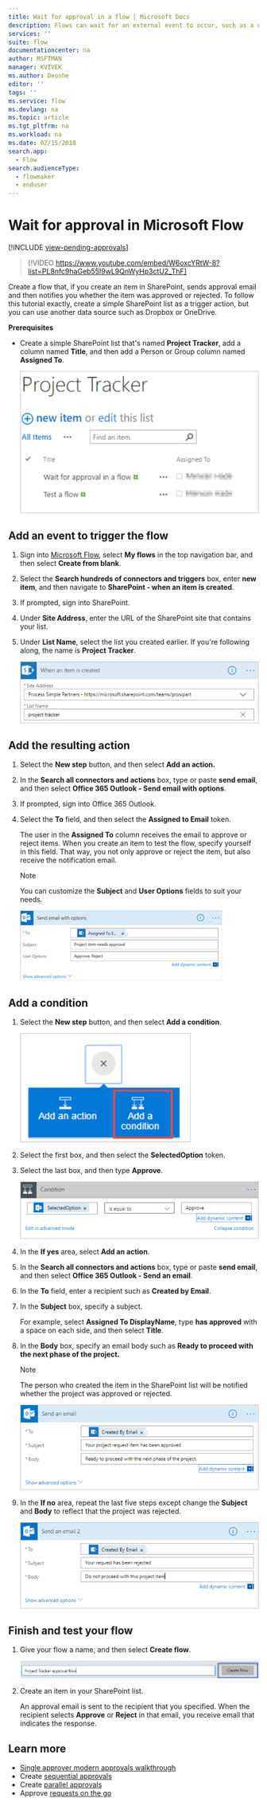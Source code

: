 ```yaml
---
title: Wait for approval in a flow | Microsoft Docs
description: Flows can wait for an external event to occur, such as a user approving or rejecting a change, before performing an action, such as sending notification of the decision.
services: ''
suite: flow
documentationcenter: na
author: MSFTMAN
manager: KVIVEK
ms.author: Deonhe
editor: ''
tags: ''
ms.service: flow
ms.devlang: na
ms.topic: article
ms.tgt_pltfrm: na
ms.workload: na
ms.date: 02/15/2018
search.app: 
  - Flow
search.audienceType: 
  - flowmaker
  - enduser
---
```

# Wait for approval in Microsoft Flow
[!INCLUDE [view-pending-approvals](includes/cc-rebrand.md)]

> [!VIDEO https://www.youtube.com/embed/W6oxcYRtW-8?list=PL8nfc9haGeb55I9wL9QnWyHp3ctU2_ThF]
>


Create a flow that, if you create an item in SharePoint, sends approval email and then notifies you whether the item was approved or rejected. To follow this tutorial exactly, create a simple SharePoint list as a trigger action, but you can use another data source such as Dropbox or OneDrive.

**Prerequisites**

* Create a simple SharePoint list that's named **Project Tracker**, add a column named **Title**, and then add a Person or Group column named **Assigned To**.

   ![Image of Project Tracker SPO list](./media/wait-for-approvals/project-tracker.png)

## Add an event to trigger the flow

1. Sign into [Microsoft Flow](https://flow.microsoft.com), select **My flows** in the top navigation bar, and then select **Create from blank**.

1. Select the **Search hundreds of connectors and triggers** box, enter **new item**, and then navigate to **SharePoint - when an item is created**.

1. If prompted, sign into SharePoint.
1. Under **Site Address**, enter the URL of the SharePoint site that contains your list.

1. Under **List Name**, select the list you created earlier. If you're following along, the name is **Project Tracker**.

    ![Image of SPO list name](./media/wait-for-approvals/SPO-list-name.png)

## Add the resulting action

1. Select the **New step** button, and then select **Add an action.**

1. In the **Search all connectors and actions** box, type or paste **send email**, and then select **Office 365 Outlook - Send email with options**.

1. If prompted, sign into Office 365 Outlook.

1. Select the **To** field, and then select the **Assigned to Email** token.

    The user in the **Assigned To** column receives the email to approve or reject items. When you create an item to test the flow, specify yourself in this field. That way, you not only approve or reject the item, but also receive the notification email.

    > [!NOTE]
    > You can customize the **Subject** and **User Options** fields to suit your needs.

    ![Image of send approval email to field](./media/wait-for-approvals/send-approval-email-to.png)

## Add a condition

1. Select the **New step** button, and then select **Add a condition**.

    ![Image of add a condition](./media/wait-for-approvals/add-a-condition.png)
1. Select the first box, and then select the **SelectedOption** token.
1. Select the last box, and then type **Approve**.

    ![Image of the condition card](./media/wait-for-approvals/condition-card-2.png)

1. In the **If yes** area, select **Add an action**.

1. In the **Search all connectors and actions** box, type or paste **send email**, and then select **Office 365 Outlook - Send an email**.

1. In the **To** field, enter a recipient such as **Created by Email**.

1. In the **Subject** box, specify a subject.

    For example, select **Assigned To DisplayName**, type **has approved** with a space on each side, and then select **Title**.

1. In the **Body** box, specify an email body such as **Ready to proceed with the next phase of the project.**

    > [!NOTE]
    > The person who created the item in the SharePoint list will be notified whether the project was approved or rejected.

    ![Image of yes-send-email](./media/wait-for-approvals/if-yes-send-email-card-3.png)

1. In the **If no** area, repeat the last five steps except change the **Subject** and **Body** to reflect that the project was rejected.

     ![Image of no-send-email](./media/wait-for-approvals/no-send-email-2.png)

## Finish and test your flow

1. Give your flow a name, and then select **Create flow**.

     ![Image of create-flow](./media/wait-for-approvals/create-flow.png)
1. Create an item in your SharePoint list.

    An approval email is sent to the recipient that you specified. When the recipient selects **Approve** or **Reject** in that email, you receive email that indicates the response.

## Learn more

* [Single approver modern approvals walkthrough](modern-approvals.md)
* Create [sequential approvals](sequential-modern-approvals.md)
* Create [parallel approvals](parallel-modern-approvals.md)
* Approve [requests on the go](mobile-approvals.md)
